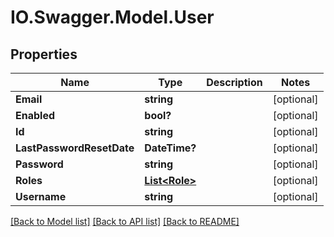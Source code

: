 # IO.Swagger.Model.User
## Properties

Name | Type | Description | Notes
------------ | ------------- | ------------- | -------------
**Email** | **string** |  | [optional] 
**Enabled** | **bool?** |  | [optional] 
**Id** | **string** |  | [optional] 
**LastPasswordResetDate** | **DateTime?** |  | [optional] 
**Password** | **string** |  | [optional] 
**Roles** | [**List&lt;Role&gt;**](Role.md) |  | [optional] 
**Username** | **string** |  | [optional] 

[[Back to Model list]](../README.md#documentation-for-models) [[Back to API list]](../README.md#documentation-for-api-endpoints) [[Back to README]](../README.md)

